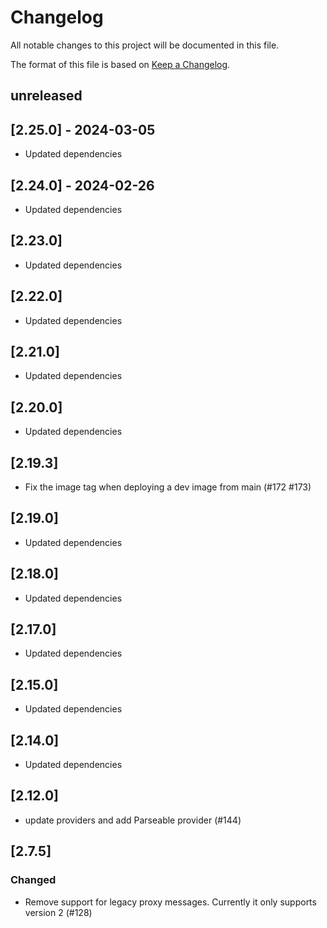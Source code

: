 # Changelog

All notable changes to this project will be documented in this file.

The format of this file is based on
[Keep a Changelog](https://keepachangelog.com/en/1.0.0/).

## unreleased

## [2.25.0] - 2024-03-05

- Updated dependencies

## [2.24.0] - 2024-02-26

- Updated dependencies

## [2.23.0]

- Updated dependencies

## [2.22.0]

- Updated dependencies

## [2.21.0]

- Updated dependencies

## [2.20.0]

- Updated dependencies

## [2.19.3]

- Fix the image tag when deploying a dev image from main (#172 #173)

## [2.19.0]

- Updated dependencies

## [2.18.0]

- Updated dependencies

## [2.17.0]

- Updated dependencies

## [2.15.0]

- Updated dependencies

## [2.14.0]

- Updated dependencies

## [2.12.0]

- update providers and add Parseable provider (#144)

## [2.7.5]

### Changed

- Remove support for legacy proxy messages. Currently it only supports version 2
  (#128)
